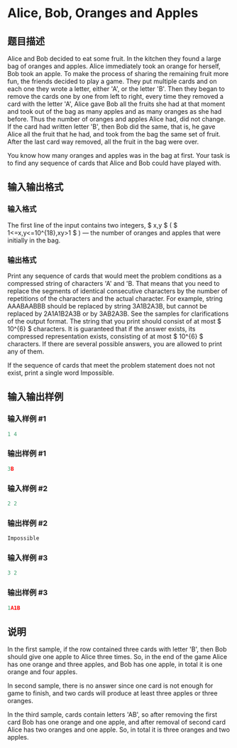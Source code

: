 # Alice, Bob, Oranges and Apples

## 题目描述

Alice and Bob decided to eat some fruit. In the kitchen they found a large bag of oranges and apples. Alice immediately took an orange for herself, Bob took an apple. To make the process of sharing the remaining fruit more fun, the friends decided to play a game. They put multiple cards and on each one they wrote a letter, either 'A', or the letter 'B'. Then they began to remove the cards one by one from left to right, every time they removed a card with the letter 'A', Alice gave Bob all the fruits she had at that moment and took out of the bag as many apples and as many oranges as she had before. Thus the number of oranges and apples Alice had, did not change. If the card had written letter 'B', then Bob did the same, that is, he gave Alice all the fruit that he had, and took from the bag the same set of fruit. After the last card way removed, all the fruit in the bag were over.

You know how many oranges and apples was in the bag at first. Your task is to find any sequence of cards that Alice and Bob could have played with.

## 输入输出格式

### 输入格式

The first line of the input contains two integers, $ x,y $ ( $ 1<=x,y<=10^{18},xy&gt;1 $ ) — the number of oranges and apples that were initially in the bag.

### 输出格式

Print any sequence of cards that would meet the problem conditions as a compressed string of characters 'A' and 'B. That means that you need to replace the segments of identical consecutive characters by the number of repetitions of the characters and the actual character. For example, string AAABAABBB should be replaced by string 3A1B2A3B, but cannot be replaced by 2A1A1B2A3B or by 3AB2A3B. See the samples for clarifications of the output format. The string that you print should consist of at most $ 10^{6} $ characters. It is guaranteed that if the answer exists, its compressed representation exists, consisting of at most $ 10^{6} $ characters. If there are several possible answers, you are allowed to print any of them.

If the sequence of cards that meet the problem statement does not not exist, print a single word Impossible.

## 输入输出样例

### 输入样例 #1

```cpp
1 4

```
### 输出样例 #1

```cpp
3B

```
### 输入样例 #2

```cpp
2 2

```
### 输出样例 #2

```cpp
Impossible

```
### 输入样例 #3

```cpp
3 2

```
### 输出样例 #3

```cpp
1A1B

```
## 说明

In the first sample, if the row contained three cards with letter 'B', then Bob should give one apple to Alice three times. So, in the end of the game Alice has one orange and three apples, and Bob has one apple, in total it is one orange and four apples.

In second sample, there is no answer since one card is not enough for game to finish, and two cards will produce at least three apples or three oranges.

In the third sample, cards contain letters 'AB', so after removing the first card Bob has one orange and one apple, and after removal of second card Alice has two oranges and one apple. So, in total it is three oranges and two apples.

